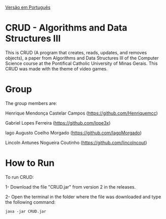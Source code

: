 [Versão em Português](https://github.com/Henriquemcc/CRUD_AED3/blob/master/README.md)
# CRUD - Algorithms and Data Structures III
This is CRUD (A program that creates, reads, updates, and removes objects), a paper from Algorithms and Data Structures III of the Computer Science course at the Pontifical Catholic University of Minas Gerais. This CRUD was made with the theme of video games.

# Group
The group members are:

Henrique Mendonça Castelar Campos (https://github.com/Henriquemcc)

Gabriel Lopes Ferreira (https://github.com/lope3x)

Iago Augusto Coelho Morgado (https://github.com/IagoMorgado)

Lincoln Antunes Nogueira Coutinho (https://github.com/lincolncout)

# How to Run
To run CRUD:

1- Download the file "CRUD.jar" from version 2 in the releases.

2- Open the terminal in the folder where the file was downloaded and type the following command:
```
java -jar CRUD.jar
```
